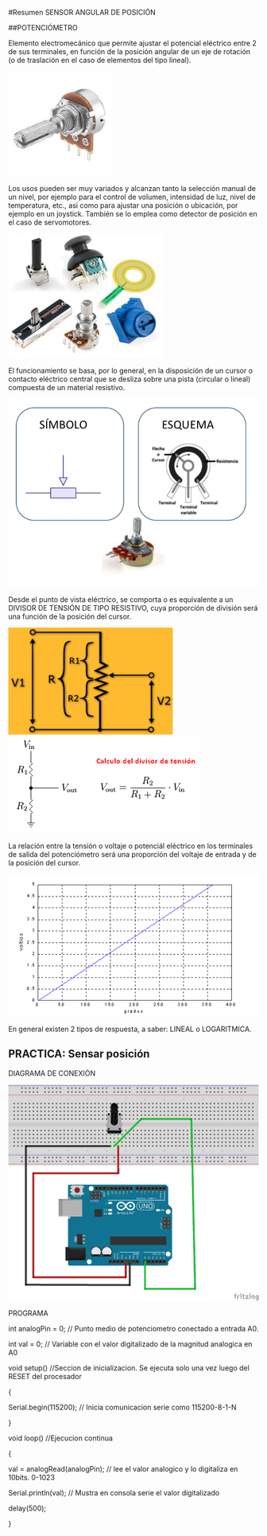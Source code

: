 #Resumen SENSOR ANGULAR DE POSICIÓN

##POTENCIÓMETRO

Elemento electromecánico que permite ajustar el potencial eléctrico entre 2 de sus terminales, en función de la posición angular de un eje de rotación (o de traslación en el caso de elementos del tipo lineal).

![POTENCIÓMETRO](./POTE.jpg)

Los usos pueden ser muy variados y alcanzan tanto la selección manual de un nivel, por ejemplo para el control de volumen, intensidad de luz, nivel de temperatura, etc., asi como para ajustar una posición o ubicación, por ejemplo en un joystick. También se lo emplea como detector de posición en el caso de servomotores.

![USOS](./POTE_TIPOS_USOS.jpg)

El funcionamiento se basa, por lo general, en la disposición de un cursor o contacto eléctrico central que se desliza sobre una pista (circular o lineal) compuesta de un material resistivo.

![ESTRUCTURA](./potenciometro.jpg)

Desde el punto de vista eléctrico, se comporta o es equivalente a un DIVISOR DE TENSIÓN DE TIPO RESISTIVO, cuya proporción de división será una función de la posición del cursor.

![EQUIVALENCIA](./EQUIVALENCIA_POTE.jpg) ![ECUACIÓN](./divisor-de-tension.png)

La relación entre la tensión o voltaje o potenciál eléctrico en los terminales de salida del potenciómetro será una proporción del voltaje de entrada y de la posición del cursor.

![RESPUESTA ANGULAR](./RESPUESTA_ANGULAR.gif)

En general existen 2 tipos de respuesta, a saber: LINEAL o LOGARITMICA.

## PRACTICA: Sensar posición

DIAGRAMA DE CONEXIÓN

![CONEXION](./pote_bb.jpg)

PROGRAMA

int analogPin = 0;     // Punto medio de potenciometro conectado a entrada A0.

int val = 0;           // Variable con el valor digitalizado de la magnitud analogica en A0

void setup() //Seccion de inicializacion. Se ejecuta solo una vez luego del RESET del procesador

{

  Serial.begin(115200);  // Inicia comunicacion serie como 115200-8-1-N

}

void loop() //Ejecucion continua

{

  val = analogRead(analogPin);    // lee el valor analogico y lo digitaliza en 10bits. 0-1023

  Serial.println(val);             // Mustra en consola serie el valor digitalizado
  
  delay(500);
  
}

